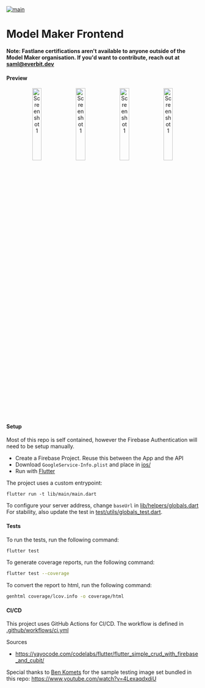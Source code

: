 [![main](https://github.com/2024-dissertation/model-maker-app/actions/workflows/ci.yml/badge.svg)](https://github.com/2024-dissertation/model-maker-app/actions/workflows/ci.yml)

# Model Maker Frontend

**Note: Fastlane certifications aren't available to anyone outside of the Model Maker organisation. If you'd want to contribute, reach out at [saml@everbit.dev](mailto:saml@everbit.dev)**

#### Preview

<p align="center">
    <img src="assets/appstore-assets/04.png" alt="Screenshot 1" width="22%">
    <img src="assets/appstore-assets/01.png" alt="Screenshot 1" width="22%">
    <img src="assets/appstore-assets/03.png" alt="Screenshot 1" width="22%">
    <img src="assets/appstore-assets/02.png" alt="Screenshot 1" width="22%">
</p>

#### Setup

Most of this repo is self contained, however the Firebase Authentication will need to be setup manually.

 - Create a Firebase Project. Reuse this between the App and the API
 - Download `GoogleService-Info.plist` and place in [ios/](ios/)
 - Run with [Flutter](https://flutter.dev/)

The project uses a custom entrypoint:

```flutter
flutter run -t lib/main/main.dart
```

To configure your server address, change `baseUrl` in [lib/helpers/globals.dart](lib/helpers/globals.dart) For stability, also update the test in [test/utils/globals_test.dart](test/utils/globals_test.dart).

#### Tests

To run the tests, run the following command:

```bash
flutter test
```

To generate coverage reports, run the following command:

```bash
flutter test --coverage
```

To convert the report to html, run the following command:

```bash
genhtml coverage/lcov.info -o coverage/html
```

#### CI/CD

This project uses GitHub Actions for CI/CD. The workflow is defined in [.github/workflows/ci.yml](.github/workflows/ci.yml)

Sources
 - https://yayocode.com/codelabs/flutter/flutter_simple_crud_with_firebase_and_cubit/

Special thanks to [Ben Komets](https://www.youtube.com/@benkomets494) for the sample testing image set bundled in this repo: https://www.youtube.com/watch?v=4LexaqdxdiU
